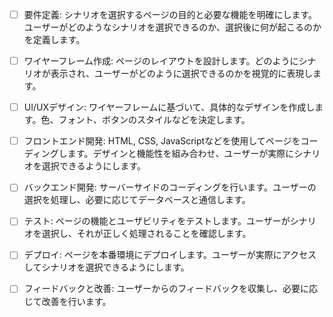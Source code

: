 - [ ] 要件定義: シナリオを選択するページの目的と必要な機能を明確にします。ユーザーがどのようなシナリオを選択できるのか、選択後に何が起こるのかを定義します。
- [ ] ワイヤーフレーム作成: ページのレイアウトを設計します。どのようにシナリオが表示され、ユーザーがどのように選択できるのかを視覚的に表現します。
- [ ] UI/UXデザイン: ワイヤーフレームに基づいて、具体的なデザインを作成します。色、フォント、ボタンのスタイルなどを決定します。
- [ ] フロントエンド開発: HTML, CSS, JavaScriptなどを使用してページをコーディングします。デザインと機能性を組み合わせ、ユーザーが実際にシナリオを選択できるようにします。
- [ ] バックエンド開発: サーバーサイドのコーディングを行います。ユーザーの選択を処理し、必要に応じてデータベースと通信します。
- [ ] テスト: ページの機能とユーザビリティをテストします。ユーザーがシナリオを選択し、それが正しく処理されることを確認します。
- [ ] デプロイ: ページを本番環境にデプロイします。ユーザーが実際にアクセスしてシナリオを選択できるようにします。
- [ ] フィードバックと改善: ユーザーからのフィードバックを収集し、必要に応じて改善を行います。


